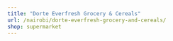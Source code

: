 ```yaml
---
title: "Dorte Everfresh Grocery & Cereals"
url: /nairobi/dorte-everfresh-grocery-and-cereals/
shop: supermarket
---
```

